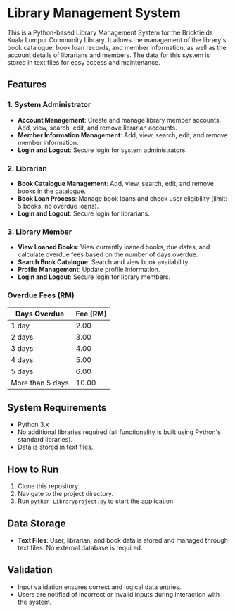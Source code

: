 <h1>Library Management System</h1>

<p>This is a Python-based Library Management System for the Brickfields Kuala Lumpur Community Library. It allows the management of the library's book catalogue, book loan records, and member information, as well as the account details of librarians and members. The data for this system is stored in text files for easy access and maintenance.</p>

<h2>Features</h2>

<h3>1. System Administrator</h3>
<ul>
    <li><strong>Account Management</strong>: Create and manage library member accounts. Add, view, search, edit, and remove librarian accounts.</li>
    <li><strong>Member Information Management</strong>: Add, view, search, edit, and remove member information.</li>
    <li><strong>Login and Logout</strong>: Secure login for system administrators.</li>
</ul>

<h3>2. Librarian</h3>
<ul>
    <li><strong>Book Catalogue Management</strong>: Add, view, search, edit, and remove books in the catalogue.</li>
    <li><strong>Book Loan Process</strong>: Manage book loans and check user eligibility (limit: 5 books, no overdue loans).</li>
    <li><strong>Login and Logout</strong>: Secure login for librarians.</li>
</ul>

<h3>3. Library Member</h3>
<ul>
    <li><strong>View Loaned Books</strong>: View currently loaned books, due dates, and calculate overdue fees based on the number of days overdue.</li>
    <li><strong>Search Book Catalogue</strong>: Search and view book availability.</li>
    <li><strong>Profile Management</strong>: Update profile information.</li>
    <li><strong>Login and Logout</strong>: Secure login for library members.</li>
</ul>

<h3>Overdue Fees (RM)</h3>
<table>
    <thead>
        <tr>
            <th>Days Overdue</th>
            <th>Fee (RM)</th>
        </tr>
    </thead>
    <tbody>
        <tr>
            <td>1 day</td>
            <td>2.00</td>
        </tr>
        <tr>
            <td>2 days</td>
            <td>3.00</td>
        </tr>
        <tr>
            <td>3 days</td>
            <td>4.00</td>
        </tr>
        <tr>
            <td>4 days</td>
            <td>5.00</td>
        </tr>
        <tr>
            <td>5 days</td>
            <td>6.00</td>
        </tr>
        <tr>
            <td>More than 5 days</td>
            <td>10.00</td>
        </tr>
    </tbody>
</table>

<h2>System Requirements</h2>
<ul>
    <li>Python 3.x</li>
    <li>No additional libraries required (all functionality is built using Python's standard libraries).</li>
    <li>Data is stored in text files.</li>
</ul>

<h2>How to Run</h2>
<ol>
    <li>Clone this repository.</li>
    <li>Navigate to the project directory.</li>
    <li>Run <code>python Libraryproject.py</code> to start the application.</li>
</ol>

<h2>Data Storage</h2>
<ul>
    <li><strong>Text Files</strong>: User, librarian, and book data is stored and managed through text files. No external database is required.</li>
</ul>

<h2>Validation</h2>
<ul>
    <li>Input validation ensures correct and logical data entries.</li>
    <li>Users are notified of incorrect or invalid inputs during interaction with the system.</li>
</ul>
